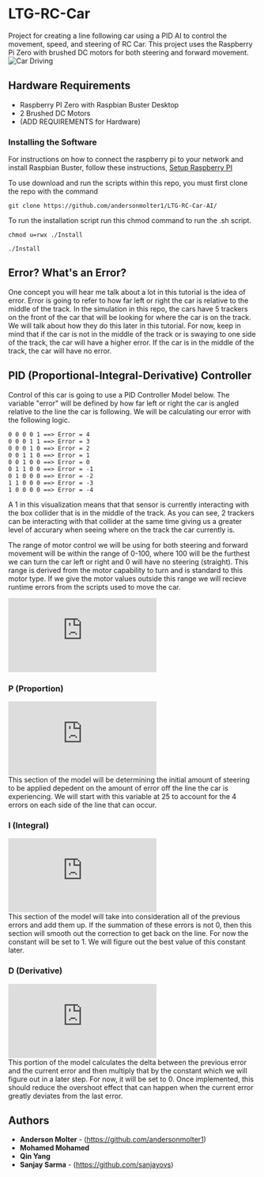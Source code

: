 # LTG-RC-Car

Project for creating a line following car using a PID AI to control the movement, speed, and steering of RC Car. This project uses the Raspberry Pi Zero with brushed DC motors for both steering and forward movement.
![Car Driving](Images/CarDriving_Trim)

## Hardware Requirements

* Raspberry PI Zero with Raspbian Buster Desktop
* 2 Brushed DC Motors
* (ADD REQUIREMENTS for Hardware)

### Installing the Software
For instructions on how to connect the raspberry pi to your network and install Raspbian Buster, follow these instructions, 
[Setup Raspberry PI](https://desertbot.io/blog/headless-pi-zero-w-wifi-setup-windows)

To use download and run the scripts within this repo, you must first clone the repo with the command
```
git clone https://github.com/andersonmolter1/LTG-RC-Car-AI/
```
To run the installation script run this chmod command to run the .sh script.
```
chmod u=rwx ./Install 
```
```
./Install 
```

## Error? What's an Error?

One concept you will hear me talk about a lot in this tutorial is the idea of error. Error is going to refer to how far left or right the car is relative to the middle of the track.
In the simulation in this repo, the cars have 5 trackers on the front of the car that will be looking for where the car is on the track. We will talk about how they do this later in this tutorial. For now, keep in mind that if the car is not in the middle of the track or is swaying to one side of the track, the car will have a higher error. If the car is in the middle of the track, the car will have no error. 

## PID (Proportional-Integral-Derivative) Controller

Control of this car is going to use a PID Controller Model below. The variable "error" will be defined by how far left or right the car is angled relative to the line the car is following. We will be calculating our error with the following logic.

    0 0 0 0 1 ==> Error = 4
    0 0 0 1 1 ==> Error = 3
    0 0 0 1 0 ==> Error = 2
    0 0 1 1 0 ==> Error = 1
    0 0 1 0 0 ==> Error = 0
    0 1 1 0 0 ==> Error = -1
    0 1 0 0 0 ==> Error = -2
    1 1 0 0 0 ==> Error = -3
    1 0 0 0 0 ==> Error = -4

A 1 in this visualization means that that sensor is currently interacting with the box collider that is in the middle of the track. As you can see, 2 trackers can be interacting with that collider at the same time giving us a greater level of accurary when seeing where on the track the car currently is.

The range of motor control we will be using for both steering and forward movement will be within the range of 0-100, where 100 will be the furthest we can turn the car left or right and 0 will have no steering (straight). This range is derived from the motor capability to turn and is standard to this motor type. If we give the motor values outside this range we will
recieve runtime errors from the scripts used to move the car. 

![\Large \alpha _{error} = (J_P\vert_{J_{P=25}}error) - (J_D\vert_{J_{D=0}}\frac{d}{dt}error) - (J_I\vert_{J_{I=0}}\sum_{n=0}^{k\vert_{k=v.len}}v\vert_{v=v[]})](https://latex.codecogs.com/gif.latex?%5CLarge%20%5Calpha%20_%7Berror%7D%20%3D%20%28J_P%5Cvert_%7BJ_%7BP%3D25%7D%7Derror%29%20-%20%28J_D%5Cvert_%7BJ_%7BD%3D0%7D%7D%5Cfrac%7Bd%7D%7Bdt%7Derror%29%20-%20%28J_I%5Cvert_%7BJ_%7BI%3D0%7D%7D%5Csum_%7Bn%3D0%7D%5E%7Bk%5Cvert_%7Bk%3Dv.len%7D%7Dv%5Cvert_%7Bv%3Dv%5B%5D%7D%29)

### P (Proportion)
![\Large (J_P\vert_{J_{P=25}}error)](https://latex.codecogs.com/gif.latex?%28J_P%5Cvert_%7BJ_%7BP%3D25%7D%7Derror%29) <br>
This section of the model will be determining the initial amount of steering to be applied depedent on the amount of error off the line the car is experiencing. We will start with this variable at 25 to account for the 4 errors on each side of the line that can occur. 
### I (Integral)
![\Large (J_I\sum_{n=0}^{k\vert_{k=v.len}}v\vert_{v=v[]})](https://latex.codecogs.com/gif.latex?%28J_I%5Csum_%7Bn%3D0%7D%5E%7Bk%5Cvert_%7Bk%3Dv.len%7D%7Dv%5Cvert_%7Bv%3Dv%5B%5D%7D%29) <br>
This section of the model will take into consideration all of the previous errors and add them up. If the summation of these errors is not 0, then this section will smooth out the correction to get back on the line. For now the constant will be set to 1. We will figure out the best value of this constant later.
### D (Derivative)
![(J_D\vert_{J_{D=0}}\frac{d}{dt}error) ](https://latex.codecogs.com/gif.latex?%28J_D%5Cvert_%7BJ_%7BD%3D0%7D%7D%5Cfrac%7Bd%7D%7Bdt%7Derror%29) <br>
This portion of the model calculates the delta between the previous error and the current error and then multiply that by the constant which we will figure out in a later step. For now, it will be set to 0. Once implemented, this should reduce the overshoot effect that can happen when the current error greatly deviates from the last error. 
## Authors

* **Anderson Molter** - (https://github.com/andersonmolter1)
* **Mohamed Mohamed**
* **Qin Yang**
* **Sanjay Sarma** - (https://github.com/sanjayovs)
